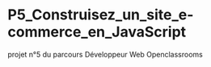 # P5_Construisez_un_site_e-commerce_en_JavaScript
projet n°5 du parcours Développeur Web Openclassrooms
